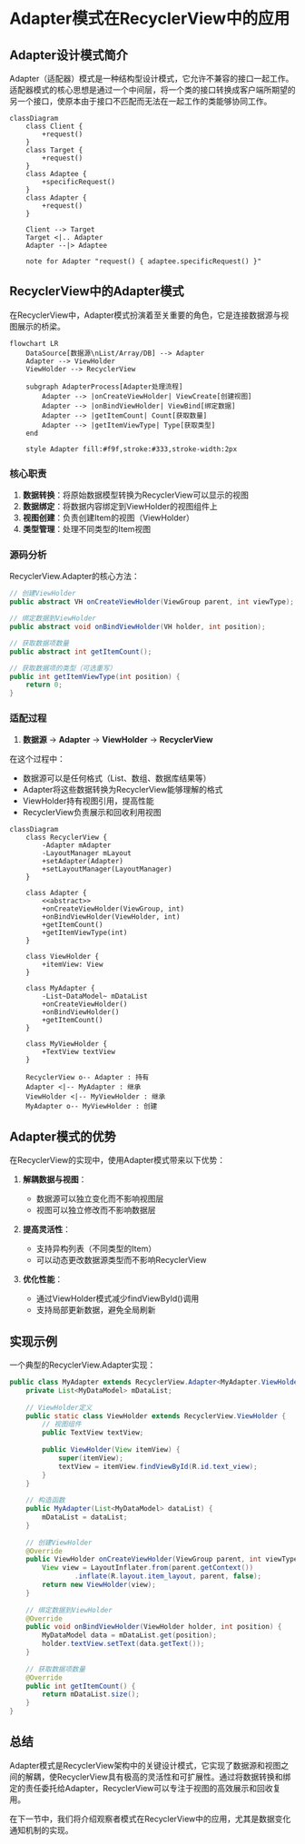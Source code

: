 # Adapter模式在RecyclerView中的应用

## Adapter设计模式简介

Adapter（适配器）模式是一种结构型设计模式，它允许不兼容的接口一起工作。适配器模式的核心思想是通过一个中间层，将一个类的接口转换成客户端所期望的另一个接口，使原本由于接口不匹配而无法在一起工作的类能够协同工作。

```mermaid
classDiagram
    class Client {
        +request()
    }
    class Target {
        +request()
    }
    class Adaptee {
        +specificRequest()
    }
    class Adapter {
        +request()
    }
    
    Client --> Target
    Target <|.. Adapter
    Adapter --|> Adaptee
    
    note for Adapter "request() { adaptee.specificRequest() }"
```

## RecyclerView中的Adapter模式

在RecyclerView中，Adapter模式扮演着至关重要的角色，它是连接数据源与视图展示的桥梁。

```mermaid
flowchart LR
    DataSource[数据源\nList/Array/DB] --> Adapter
    Adapter --> ViewHolder
    ViewHolder --> RecyclerView
    
    subgraph AdapterProcess[Adapter处理流程]
        Adapter --> |onCreateViewHolder| ViewCreate[创建视图]
        Adapter --> |onBindViewHolder| ViewBind[绑定数据]
        Adapter --> |getItemCount| Count[获取数量]
        Adapter --> |getItemViewType| Type[获取类型]
    end
    
    style Adapter fill:#f9f,stroke:#333,stroke-width:2px
```

### 核心职责

1. **数据转换**：将原始数据模型转换为RecyclerView可以显示的视图
2. **数据绑定**：将数据内容绑定到ViewHolder的视图组件上
3. **视图创建**：负责创建Item的视图（ViewHolder）
4. **类型管理**：处理不同类型的Item视图

### 源码分析

RecyclerView.Adapter的核心方法：

```java
// 创建ViewHolder
public abstract VH onCreateViewHolder(ViewGroup parent, int viewType);

// 绑定数据到ViewHolder
public abstract void onBindViewHolder(VH holder, int position);

// 获取数据项数量
public abstract int getItemCount();

// 获取数据项的类型（可选重写）
public int getItemViewType(int position) {
    return 0;
}
```

### 适配过程

1. **数据源** → **Adapter** → **ViewHolder** → **RecyclerView**

在这个过程中：
- 数据源可以是任何格式（List、数组、数据库结果等）
- Adapter将这些数据转换为RecyclerView能够理解的格式
- ViewHolder持有视图引用，提高性能
- RecyclerView负责展示和回收利用视图

```mermaid
classDiagram
    class RecyclerView {
        -Adapter mAdapter
        -LayoutManager mLayout
        +setAdapter(Adapter)
        +setLayoutManager(LayoutManager)
    }
    
    class Adapter {
        <<abstract>>
        +onCreateViewHolder(ViewGroup, int)
        +onBindViewHolder(ViewHolder, int)
        +getItemCount()
        +getItemViewType(int)
    }
    
    class ViewHolder {
        +itemView: View
    }
    
    class MyAdapter {
        -List~DataModel~ mDataList
        +onCreateViewHolder()
        +onBindViewHolder()
        +getItemCount()
    }
    
    class MyViewHolder {
        +TextView textView
    }
    
    RecyclerView o-- Adapter : 持有
    Adapter <|-- MyAdapter : 继承
    ViewHolder <|-- MyViewHolder : 继承
    MyAdapter o-- MyViewHolder : 创建
```

## Adapter模式的优势

在RecyclerView的实现中，使用Adapter模式带来以下优势：

1. **解耦数据与视图**：
   - 数据源可以独立变化而不影响视图层
   - 视图可以独立修改而不影响数据层

2. **提高灵活性**：
   - 支持异构列表（不同类型的Item）
   - 可以动态更改数据源类型而不影响RecyclerView

3. **优化性能**：
   - 通过ViewHolder模式减少findViewById()调用
   - 支持局部更新数据，避免全局刷新

## 实现示例

一个典型的RecyclerView.Adapter实现：

```java
public class MyAdapter extends RecyclerView.Adapter<MyAdapter.ViewHolder> {
    private List<MyDataModel> mDataList;
    
    // ViewHolder定义
    public static class ViewHolder extends RecyclerView.ViewHolder {
        // 视图组件
        public TextView textView;
        
        public ViewHolder(View itemView) {
            super(itemView);
            textView = itemView.findViewById(R.id.text_view);
        }
    }
    
    // 构造函数
    public MyAdapter(List<MyDataModel> dataList) {
        mDataList = dataList;
    }
    
    // 创建ViewHolder
    @Override
    public ViewHolder onCreateViewHolder(ViewGroup parent, int viewType) {
        View view = LayoutInflater.from(parent.getContext())
                .inflate(R.layout.item_layout, parent, false);
        return new ViewHolder(view);
    }
    
    // 绑定数据到ViewHolder
    @Override
    public void onBindViewHolder(ViewHolder holder, int position) {
        MyDataModel data = mDataList.get(position);
        holder.textView.setText(data.getText());
    }
    
    // 获取数据项数量
    @Override
    public int getItemCount() {
        return mDataList.size();
    }
}
```

## 总结

Adapter模式是RecyclerView架构中的关键设计模式，它实现了数据源和视图之间的解耦，使RecyclerView具有极高的灵活性和可扩展性。通过将数据转换和绑定的责任委托给Adapter，RecyclerView可以专注于视图的高效展示和回收复用。

在下一节中，我们将介绍观察者模式在RecyclerView中的应用，尤其是数据变化通知机制的实现。 